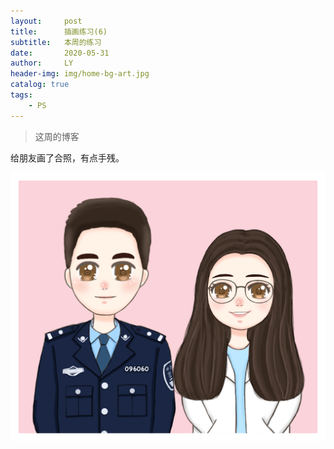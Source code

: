 ```yaml
---
layout:     post
title:      插画练习(6)
subtitle:   本周的练习
date:       2020-05-31
author:     LY
header-img: img/home-bg-art.jpg
catalog: true
tags:
    - PS
---
```


> 这周的博客

给朋友画了合照，有点手残。

![](/img/2020053101.png)


